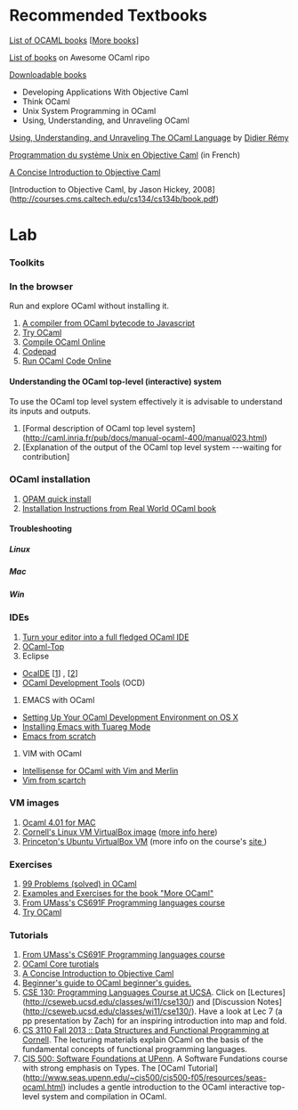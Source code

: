 # Recommended Textbooks 

[List of OCAML books](https://ocaml.org/learn/books.html) [[More books](https://github.com/rizo/awesome-ocaml/tree/master/books)]

[List of books](https://github.com/rizo/awesome-ocaml#books) on Awesome OCaml ripo

[Downloadable books](https://github.com/rizo/awesome-ocaml/tree/master/books)
* Developing Applications With Objective Caml
* Think OCaml
* Unix System Programming in OCaml
* Using, Understanding, and Unraveling OCaml

[Using, Understanding, and Unraveling The OCaml Language](http://pauillac.inria.fr/~remy/cours/appsem/ocaml.pdf) by [Didier Rémy](http://cristal.inria.fr/~remy/)

[Programmation du système Unix en Objective Caml](http://cristal.inria.fr/~remy/poly/system/camlunix/index.html) (in French)

[A Concise Introduction to Objective Caml](http://www.csc.villanova.edu/~dmatusze/resources/ocaml/ocaml.html)

[Introduction to Objective Caml, by Jason Hickey, 2008] (http://courses.cms.caltech.edu/cs134/cs134b/book.pdf)

# Lab

### Toolkits

### In the browser 
Run and explore OCaml without installing it.

1. [A compiler from OCaml bytecode to Javascript](http://ocsigen.github.io/js_of_ocaml/)
1. [Try OCaml](http://try.ocamlpro.com/)
1. [Compile OCaml Online](http://www.compileonline.com/compile_ocaml_online.php)
1. [Codepad](http://codepad.org/)
1. [Run OCaml Code Online](https://dbgr.cc/l/ocaml)

#### Understanding the OCaml top-level (interactive) system
To use the OCaml top level system effectively it is advisable to understand its inputs and outputs.
 1. [Formal description of OCaml top level system] (http://caml.inria.fr/pub/docs/manual-ocaml-400/manual023.html)
 1. [Explanation of the output of the OCaml top level system ---waiting for contribution]

### OCaml installation

1. [OPAM quick install](https://opam.ocaml.org/doc/Quick_Install.html)
1. [Installation Instructions from Real World OCaml book](https://github.com/realworldocaml/book/wiki/Installation-Instructions)

#### Troubleshooting 
##### Linux
##### Mac
##### Win

### IDEs

1. [Turn your editor into a full fledged OCaml IDE](https://opam.ocaml.org/blog/turn-your-editor-into-an-ocaml-ide/)
1. [OCaml-Top](http://www.typerex.org/ocaml-top.html)
1. Eclipse
  * [OcaIDE](http://www.algo-prog.info/ocaide/index.php) [[1](http://www.princeton.edu/~crmarsh/ocaml_dev_environment/)] , [[2](http://www.seas.upenn.edu/~cis120e/ocaml_setup.shtml)]
  * [OCaml Development Tools](http://ocamldt.free.fr/) (OCD)
1. EMACS with OCaml 
  * [Setting Up Your OCaml Development Environment on OS X](http://www.princeton.edu/~crmarsh/ocaml_dev_environment/)
  * [Installing Emacs with Tuareg Mode](http://www.cs.cornell.edu/courses/CS3110/2014sp/resources.php)
  * [Emacs from scratch](https://github.com/the-lambda-church/merlin/wiki/emacs-from-scratch)
1. VIM with OCaml 
  * [Intellisense for OCaml with Vim and Merlin](http://anil.recoil.org/2013/10/03/merlin-and-vim.html)
  * [Vim from scartch](https://github.com/the-lambda-church/merlin/wiki/vim-from-scratch)


### VM images

1. [Ocaml 4.01 for MAC](http://caml.inria.fr/pub/distrib/ocaml-4.01/ocaml-4.01.0-intel.dmg)
1. [Cornell's Linux VM VirtualBox image](https://cornell.app.box.com/s/acqwpvnidu5yq1osd8lb) ([more info here](http://www.cs.cornell.edu/courses/CS3110/2014sp/hw/0/ps0.pdf))
1. [Princeton's Ubuntu VirtualBox VM](http://www.cs.princeton.edu/~cos326/Ubuntu326.ova) (more info on the course's [site ](http://www.cs.princeton.edu/courses/archive/fall14/cos326/resources.php))

### Exercises

1. [99 Problems (solved) in OCaml](http://ocaml.org/learn/tutorials/99problems.html)
1. [Examples and Exercises for the book "More OCaml"](https://github.com/johnwhitington/more-ocaml-exercises)
1. [ From UMass's CS691F Programming languages course](http://people.cs.umass.edu/~arjun/courses/cs691f/assignments/ocaml-tutorial.html)
1. [Try OCaml](http://try.ocamlpro.com/)

### Tutorials

1. [ From UMass's CS691F Programming languages course](http://people.cs.umass.edu/~arjun/courses/cs691f/assignments/ocaml-tutorial.html)
1. [OCaml Core turotials](http://mirror.ocamlcore.org/ocaml-tutorial.org/)
1. [A Concise Introduction to Objective Caml](http://www.csc.villanova.edu/~dmatusze/resources/ocaml/ocaml.html)
1. [Beginner's guide to OCaml beginner's guides.](http://blog.nullspace.io/beginners-guide-to-ocaml-beginners-guides.html)
1. [CSE 130: Programming Languages Course at UCSA](http://cseweb.ucsd.edu/classes/wi11/cse130/). Click on [Lectures] (http://cseweb.ucsd.edu/classes/wi11/cse130/) and [Discussion Notes] (http://cseweb.ucsd.edu/classes/wi11/cse130/). Have a look at Lec 7 (a pp presentation by Zach) for an inspiring introduction into map and fold.
1. [ CS 3110 Fall 2013 :: Data Structures and Functional Programming at Cornell](http://www.cs.cornell.edu/courses/cs3110/2013fa/lecture_notes.php). The lecturing materials explain OCaml on the basis of the fundamental concepts of functional programming languages.
1. [ CIS 500: Software Foundations at UPenn](http://www.seas.upenn.edu/~cis500/cis500-f05/index.html). A Software Fundations course with strong emphasis on Types. The [OCaml Tutorial] (http://www.seas.upenn.edu/~cis500/cis500-f05/resources/seas-ocaml.html) includes a gentle introduction to the OCaml interactive top-level system and compilation in OCaml.
